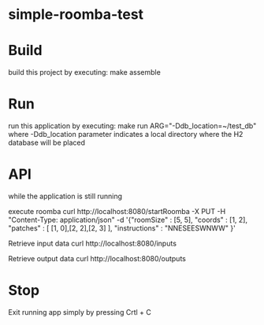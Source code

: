 # simple-roomba-test

# Build
build this project by executing: make assemble

# Run
run this application by executing: make run ARG="-Ddb_location=~/test_db"
where -Ddb_location parameter indicates a local directory where the H2 database will be placed

# API
while the application is still running

execute roomba
curl http://localhost:8080/startRoomba -X PUT -H "Content-Type: application/json" -d '{"roomSize" : [5, 5], "coords" : [1, 2], "patches" : [ [1, 0],[2, 2],[2, 3] ], "instructions" : "NNESEESWNWW" }'

Retrieve input data
curl http://localhost:8080/inputs

Retrieve output data
curl http://localhost:8080/outputs

# Stop
Exit running app simply by pressing Crtl + C